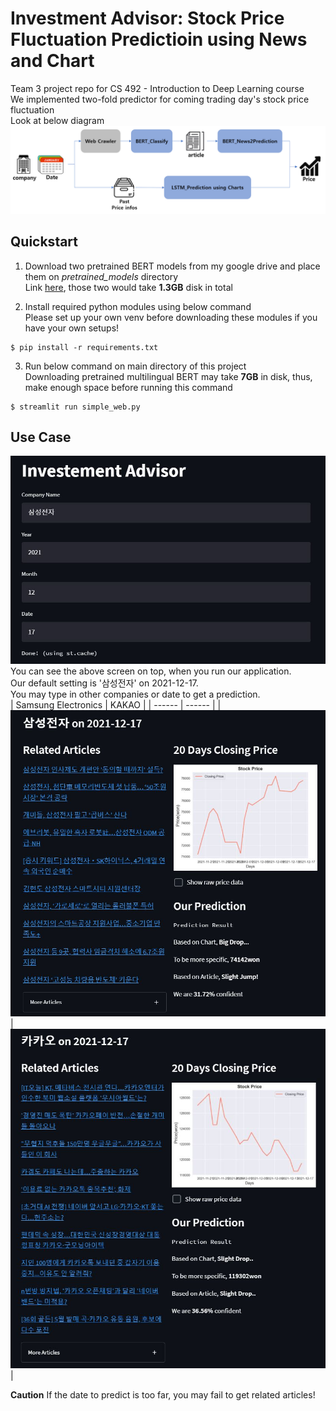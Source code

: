 # Investment Advisor: Stock Price Fluctuation Predictioin using News and Chart
Team 3 project repo for CS 492 - Introduction to Deep Learning course  
We implemented two-fold predictor for coming trading day's stock price fluctuation  
Look at below diagram   
![alt text](rscs/overall_pipeline.png)

## Quickstart
1. Download two pretrained BERT models from my google drive and place them on _pretrained_models_ directory  
Link [here](pretrained_models/README.md), those two would take **1.3GB** disk in total  

2. Install required python modules using below command  
Please set up your own venv before downloading these modules if you have your own setups!
```
$ pip install -r requirements.txt
```  
  
3. Run below command on main directory of this project  
Downloading pretrained multilingual BERT may take **7GB** in disk, thus, make enough space before running this command  
```
$ streamlit run simple_web.py
```

## Use Case
![alt text](rscs/IA_search.JPG)
You can see the above screen on top, when you run our application.  
Our default setting is '삼성전자' on 2021-12-17.  
You may type in other companies or date to get a prediction.  
| Samsung Electronics | KAKAO |
| ------ | ------ |
| ![alt text](rscs/IA_Samsung_results.JPG) | ![alt text](rscs/IA_KAKAO_results.JPG) |

**Caution** If the date to predict is too far, you may fail to get related articles!